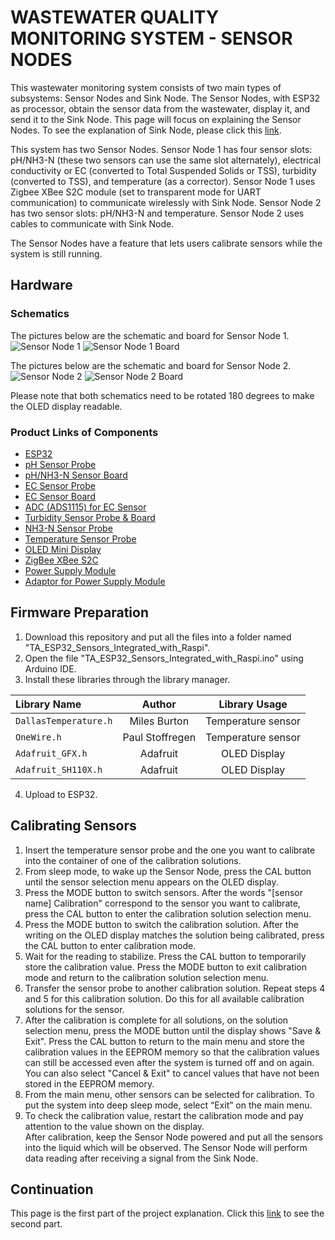 
# WASTEWATER QUALITY MONITORING SYSTEM - SENSOR NODES

This wastewater monitoring system consists of two main types of 
subsystems: Sensor Nodes and Sink Node. The Sensor Nodes, with 
ESP32 as processor, obtain the sensor data from the wastewater, 
display it, and send it to the Sink Node. This page will focus on 
explaining the Sensor Nodes. To see the explanation of Sink 
Node, please click this 
[link](https://github.com/IqbalFauzanA/TA_Raspi_Integrated_with_ESP32).

This system has two Sensor Nodes. Sensor Node 1 has four sensor
slots: pH/NH3-N (these two sensors can use the same slot 
alternately), electrical conductivity or EC (converted to Total 
Suspended Solids or TSS), turbidity (converted to TSS), and 
temperature (as a corrector). Sensor Node 1 uses Zigbee XBee
S2C module (set to transparent mode for UART communication)
to communicate wirelessly with Sink Node. Sensor Node 
2 has two sensor slots: pH/NH3-N and temperature. Sensor Node 2 
uses cables to communicate with Sink Node.

The Sensor Nodes have a feature that lets users calibrate
sensors while the system is still running.


## Hardware

### Schematics

The pictures below are the schematic and board for Sensor Node 1.
![Sensor Node 1](https://i.imgur.com/2B6KY8h.png)
![Sensor Node 1 Board](https://i.imgur.com/8VcT3iy.png)

The pictures below are the schematic and board for Sensor Node 2.
![Sensor Node 2](https://i.imgur.com/u23lxd9.png)
![Sensor Node 2 Board](https://i.imgur.com/GUvEcdG.png)

Please note that both schematics need to be rotated 180 degrees 
to make the OLED display readable.

### Product Links of Components

- [ESP32](https://tokopedia.link/X6qnCWEeppb)
- [pH Sensor Probe](https://dfrobot.com/product-2069.html)
- [pH/NH3-N Sensor Board](https://tokopedia.link/s8CDlPYS6qb)
- [EC Sensor Probe](https://picclick.com/E201WM-Conductivity-COND-EC-electrode-Conductivity-sensor-probe-131759489750.html)
- [EC Sensor Board](https://dfrobot.com/product-1123.html)
- [ADC (ADS1115) for EC Sensor](https://tokopedia.link/3XWeaoU4Nrb)
- [Turbidity Sensor Probe & Board](https://wiki.dfrobot.com/Turbidity_sensor_SKU__SEN0189)
- [NH3-N Sensor Probe](https://id.aliexpress.com/item/32846294005.html?)
- [Temperature Sensor Probe](https://id.aliexpress.com/item/32846294005.html?)
- [OLED Mini Display](https://tokopedia.link/HVQTn6CW4qb)
- [ZigBee XBee S2C](https://tokopedia.link/g438vpVY4qb)
- [Power Supply Module](https://tokopedia.link/DWuWflu14qb)
- [Adaptor for Power Supply Module](https://tokopedia.link/or9EsNO14qb)
## Firmware Preparation

1. Download this repository and put all the files into a folder named "TA_ESP32_Sensors_Integrated_with_Raspi".
2. Open the file "TA_ESP32_Sensors_Integrated_with_Raspi.ino" using Arduino IDE. 
3. Install these libraries through the library manager.


| Library Name          | Author          | Library Usage      |
| :-------------------- | :-------------: | :----------------: |
| `DallasTemperature.h` | Miles Burton    | Temperature sensor |
| `OneWire.h`           | Paul Stoffregen | Temperature sensor |
| `Adafruit_GFX.h`      | Adafruit        | OLED Display       |
| `Adafruit_SH110X.h`   | Adafruit        | OLED Display       |


4. Upload to ESP32.

## Calibrating Sensors

1. Insert the temperature sensor probe and the one you want to calibrate into the container of one of the calibration solutions.
2. From sleep mode, to wake up the Sensor Node, press the CAL button until the sensor selection menu appears on the OLED display.
3. Press the MODE button to switch sensors. After the words "[sensor name] Calibration" correspond to the sensor you want to calibrate, press the CAL button to enter the calibration solution selection menu.
4. Press the MODE button to switch the calibration solution. After the writing on the OLED display matches the solution being calibrated, press the CAL button to enter calibration mode.
5. Wait for the reading to stabilize. Press the CAL button to temporarily store the calibration value. Press the MODE button to exit calibration mode and return to the calibration solution selection menu.
6. Transfer the sensor probe to another calibration solution. Repeat steps 4 and 5 for this calibration solution. Do this for all available calibration solutions for the sensor.
7. After the calibration is complete for all solutions, on the solution selection menu, press the MODE button until the display shows "Save & Exit". Press the CAL button to return to the main menu and store the calibration values ​​in the EEPROM memory so that the calibration values ​​can still be accessed even after the system is turned off and on again. You can also select "Cancel & Exit" to cancel values ​​that have not been stored in the EEPROM memory.
8. From the main menu, other sensors can be selected for calibration. To put the system into deep sleep mode, select “Exit” on the main menu.
9. To check the calibration value, restart the calibration mode and pay attention to the value shown on the display.
\
After calibration, keep the Sensor Node powered and put all the sensors into the liquid which will be observed. The Sensor Node will perform data reading after receiving a signal from the Sink Node.

## Continuation

This page is the first part of the project explanation. Click this
[link](https://github.com/IqbalFauzanA/TA_Raspi_Integrated_with_ESP32)
to see the second part.


